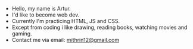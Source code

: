 - Hello, my name is Artur.
- I'd like to become web dev. 
- Currently I'm practicing HTML, JS and CSS.
- Except from coding i like drawing, reading books, watching movies and gaming.
- Contact me via email: mithrin12@gmail.com
<!---
Mthrin/Mthrin is a ✨ special ✨ repository because its `README.md` (this file) appears on your GitHub profile.
You can click the Preview link to take a look at your changes.
--->
